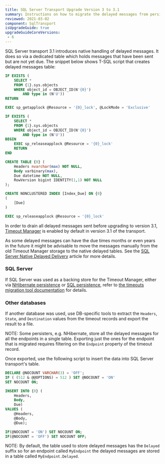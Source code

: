 ```yaml
---
title: SQL Server Transport Upgrade Version 3 to 3.1
summary: Instructions on how to migrate the delayed messages from persistence-based mechanism (Timeout Manager) to native transport handling.
reviewed: 2021-03-02
component: SqlTransport
isUpgradeGuide: true
upgradeGuideCoreVersions:
 - 6
---
```


SQL Server transport 3.1 introduces native handling of delayed messages. It does so via a dedicated table which holds messages that have been sent but are not yet due. The snippet below shows T-SQL script that creates delayed messages table:

```sql
IF EXISTS (
    SELECT *
    FROM {1}.sys.objects
    WHERE object_id = OBJECT_ID(N'{0}')
        AND type in (N'U'))
RETURN

EXEC sp_getapplock @Resource = '{0}_lock', @LockMode = 'Exclusive'

IF EXISTS (
    SELECT *
    FROM {1}.sys.objects
    WHERE object_id = OBJECT_ID(N'{0}')
        AND type in (N'U'))
BEGIN
    EXEC sp_releaseapplock @Resource = '{0}_lock'
    RETURN
END

CREATE TABLE {0} (
    Headers nvarchar(max) NOT NULL,
    Body varbinary(max),
    Due datetime NOT NULL,
    RowVersion bigint IDENTITY(1,1) NOT NULL
);

CREATE NONCLUSTERED INDEX [Index_Due] ON {0}
(
    [Due]
)

EXEC sp_releaseapplock @Resource = '{0}_lock'
```

In order to drain all delayed messages sent before upgrading to version 3.1, [Timeout Manager](/nservicebus/messaging/timeout-manager.md) is enabled by default in version 3.1 of the transport.

As some delayed messages can have the due times months or even years in the future it might be advisable to move the messages manually from the old Timeout Manager storage to the native delayed tables. See the [SQL Server Native Delayed Delivery](/transports/sql/native-delayed-delivery.md) article for more details.


### SQL Server

If SQL Server was used as a backing store for the Timeout Manager, either via [NHibernate persistence](/persistence/nhibernate/) or [SQL persistence](/persistence/sql), refer to [the timeouts migration tool documentation](/nservicebus/tools/migrate-to-native-delivery.md) for details.


### Other databases

If another database was used, use DB-specific tools to extract the `Headers`, `State`, and `Destination` values from the timeout records and export the result to a file.

NOTE: Some persisters, e.g. NHibernate, store all the delayed messages for all the endpoints in a single table. Exporting just the ones for the endpoint that is migrated requires filtering on the `Endpoint` property of the timeout record.

Once exported, use the following script to insert the data into SQL Server transport's table.

```sql
DECLARE @NOCOUNT VARCHAR(3) = 'OFF';
IF ( (512 & @@OPTIONS) = 512 ) SET @NOCOUNT = 'ON'
SET NOCOUNT ON;

INSERT INTO {0} (
    Headers,
    Body,
    Due)
VALUES (
    @Headers,
    @Body,
    @Due);

IF(@NOCOUNT = 'ON') SET NOCOUNT ON;
IF(@NOCOUNT = 'OFF') SET NOCOUNT OFF;
```

NOTE: By default, the table used to store delayed messages has the `Delayed` suffix so for an endpoint called `MyEndpoint` the delayed messages are stored in a table called `MyEndpoint.Delayed`.
